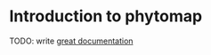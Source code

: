 # Introduction to phytomap

TODO: write [great documentation](http://jacobian.org/writing/great-documentation/what-to-write/)
